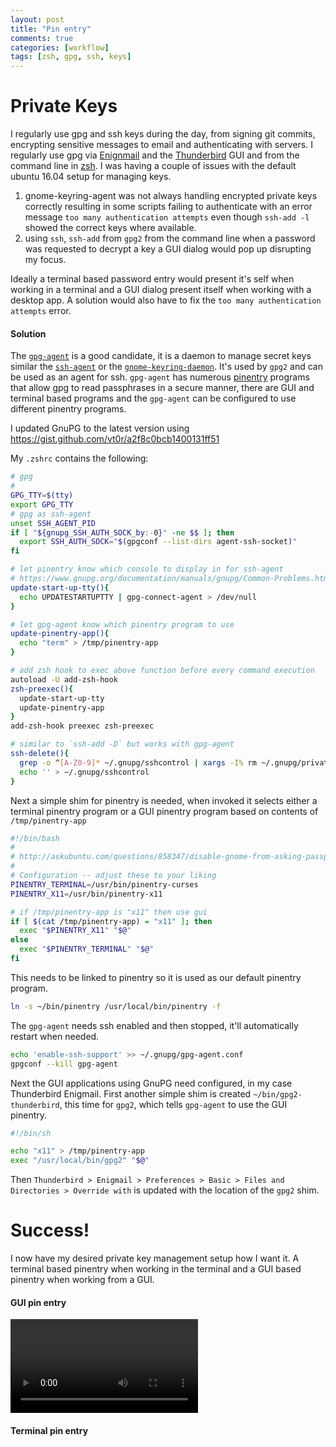 ```yaml
---
layout: post
title: "Pin entry"
comments: true
categories: [workflow]
tags: [zsh, gpg, ssh, keys]
---
```


# Private Keys #

I regularly use gpg and ssh keys during the day, from signing git commits, encrypting sensitive messages to email and authenticating with servers. I regularly use gpg via [Enignmail](https://enigmail.net/) and the [Thunderbird](https://www.mozilla.org/en-US/thunderbird/) GUI and from the command line in [zsh](http://zsh.sourceforge.net/). I was having a couple of issues with the default ubuntu 16.04 setup for managing keys.
1. gnome-keyring-agent was not always handling encrypted private keys correctly resulting in some scripts failing to authenticate with an error message `too many authentication attempts` even though `ssh-add -l` showed the correct keys where available.
2. using `ssh`, `ssh-add` from `gpg2` from the command line when a password was requested to decrypt a key a GUI dialog would pop up disrupting my focus.

Ideally a terminal based password entry would present it's self when working in a terminal and a GUI dialog present itself when working with a desktop app. A solution would also have to fix the `too many authentication attempts` error.

#### Solution ####

The [`gpg-agent`](https://www.gnupg.org/documentation/manuals/gnupg/Invoking-GPG_002dAGENT.html#Invoking-GPG_002dAGENT) is a good candidate, it is a daemon to manage secret keys similar the [`ssh-agent`](http://man.openbsd.org/OpenBSD-current/man1/ssh-agent.1) or the [`gnome-keyring-daemon`](https://wiki.gnome.org/Projects/GnomeKeyring/Ssh). It's used by `gpg2` and can be used as an agent for ssh. `gpg-agent` has numerous [pinentry](https://www.gnupg.org/related_software/pinentry/index.en.html) programs that allow gpg to read passphrases in a secure manner, there are GUI and terminal based programs and the `gpg-agent` can be configured to use different pinentry programs.

I updated GnuPG to the latest version using https://gist.github.com/vt0r/a2f8c0bcb1400131ff51

My `.zshrc` contains the following:

````sh
# gpg
#
GPG_TTY=$(tty)
export GPG_TTY
# gpg as ssh-agent
unset SSH_AGENT_PID
if [ "${gnupg_SSH_AUTH_SOCK_by:-0}" -ne $$ ]; then
  export SSH_AUTH_SOCK="$(gpgconf --list-dirs agent-ssh-socket)"
fi

# let pinentry know which console to display in for ssh-agent
# https://www.gnupg.org/documentation/manuals/gnupg/Common-Problems.html
update-start-up-tty(){
  echo UPDATESTARTUPTTY | gpg-connect-agent > /dev/null
}

# let gpg-agent know which pinentry program to use
update-pinentry-app(){
  echo "term" > /tmp/pinentry-app
}

# add zsh hook to exec above function before every command execution
autoload -U add-zsh-hook
zsh-preexec(){
  update-start-up-tty
  update-pinentry-app
}
add-zsh-hook preexec zsh-preexec

# similar to `ssh-add -D` but works with gpg-agent
ssh-delete(){
  grep -o ^[A-Z0-9]* ~/.gnupg/sshcontrol | xargs -I% rm ~/.gnupg/private-keys-v1.d/%.key
  echo '' > ~/.gnupg/sshcontrol
}
````

Next a simple shim for pinentry is needed, when invoked it selects either a terminal pinentry program or a GUI pinentry program based on contents of `/tmp/pinentry-app`

````sh
#!/bin/bash
#
# http://askubuntu.com/questions/858347/disable-gnome-from-asking-passphrase-in-gui-when-using-ssh-and-gpg-from-terminal#858947
#
# Configuration -- adjust these to your liking
PINENTRY_TERMINAL=/usr/bin/pinentry-curses
PINENTRY_X11=/usr/bin/pinentry-x11

# if /tmp/pinentry-app is "x11" then use gui
if [ $(cat /tmp/pinentry-app) = "x11" ]; then
  exec "$PINENTRY_X11" "$@"
else
  exec "$PINENTRY_TERMINAL" "$@"
fi
````

This needs to be linked to pinentry so it is used as our default pinentry program.

````sh
ln -s ~/bin/pinentry /usr/local/bin/pinentry -f
````

The `gpg-agent` needs ssh enabled and then stopped, it'll automatically restart when needed.
````sh
echo 'enable-ssh-support' >> ~/.gnupg/gpg-agent.conf
gpgconf --kill gpg-agent
````

Next the GUI applications using GnuPG need configured, in my case Thunderbird Enigmail.
First another simple shim is created `~/bin/gpg2-thunderbird`, this time for `gpg2`, which tells `gpg-agent` to use the GUI pinentry.

````sh
#!/bin/sh

echo "x11" > /tmp/pinentry-app
exec "/usr/local/bin/gpg2" "$@"
````

Then `Thunderbird > Enigmail > Preferences > Basic > Files and Directories > Override with` is updated with the location of the `gpg2` shim.

# Success! #

I now have my desired private key management setup how I want it. A terminal based pinentry when working in the terminal and a GUI based pinentry when working from a GUI.

#### GUI pin entry ####
<video controls src="/video/enigmail.m4v"></video>

#### Terminal pin entry ####
<asciinema-player font-size="15" loop="true" autoplay="true" src="/video/gpg-agent.json"></asciinema-player>
<script src="/js/asciinema-player.js"></script>

